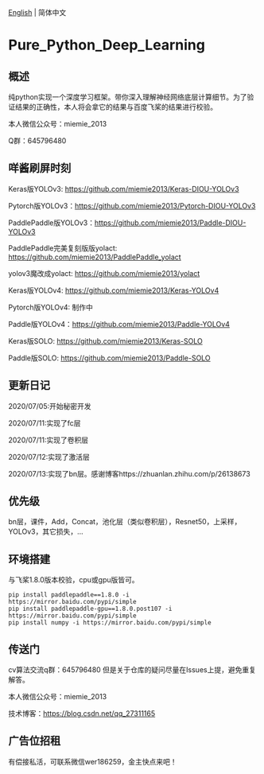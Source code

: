 [English](README_en.md) | 简体中文

# Pure_Python_Deep_Learning

## 概述
纯python实现一个深度学习框架。带你深入理解神经网络底层计算细节。为了验证结果的正确性，本人将会拿它的结果与百度飞桨的结果进行校验。

本人微信公众号：miemie_2013

Q群：645796480

## 咩酱刷屏时刻

Keras版YOLOv3: https://github.com/miemie2013/Keras-DIOU-YOLOv3

Pytorch版YOLOv3：https://github.com/miemie2013/Pytorch-DIOU-YOLOv3

PaddlePaddle版YOLOv3：https://github.com/miemie2013/Paddle-DIOU-YOLOv3

PaddlePaddle完美复刻版版yolact: https://github.com/miemie2013/PaddlePaddle_yolact

yolov3魔改成yolact: https://github.com/miemie2013/yolact

Keras版YOLOv4: https://github.com/miemie2013/Keras-YOLOv4

Pytorch版YOLOv4: 制作中

Paddle版YOLOv4：https://github.com/miemie2013/Paddle-YOLOv4

Keras版SOLO: https://github.com/miemie2013/Keras-SOLO

Paddle版SOLO: https://github.com/miemie2013/Paddle-SOLO

## 更新日记

2020/07/05:开始秘密开发

2020/07/11:实现了fc层

2020/07/11:实现了卷积层

2020/07/12:实现了激活层

2020/07/13:实现了bn层。感谢博客https://zhuanlan.zhihu.com/p/26138673

## 优先级

bn层，课件，Add，Concat，池化层（类似卷积层），Resnet50，上采样，YOLOv3，其它损失，...

## 环境搭建

与飞桨1.8.0版本校验，cpu或gpu版皆可。
```
pip install paddlepaddle==1.8.0 -i https://mirror.baidu.com/pypi/simple
pip install paddlepaddle-gpu==1.8.0.post107 -i https://mirror.baidu.com/pypi/simple
pip install numpy -i https://mirror.baidu.com/pypi/simple
```

## 传送门
cv算法交流q群：645796480
但是关于仓库的疑问尽量在Issues上提，避免重复解答。

本人微信公众号：miemie_2013

技术博客：https://blog.csdn.net/qq_27311165

## 广告位招租
有偿接私活，可联系微信wer186259，金主快点来吧！
